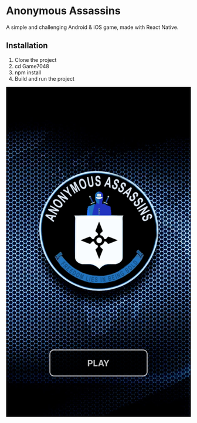 # Anonymous Assassins
A simple and challenging Android & iOS game, made with React Native.

## Installation
1. Clone the project
2. cd Game7048
3. npm install
4. Build and run the project

![Alt text](/screenshots/1.png?raw=true "ScreenMenu")
